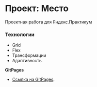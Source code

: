 # Проект: Место

Проектная работа для Яндекс.Практикум

### Технологии

* Grid
* Flex
* Трансформации
* Адаптивность

**GitPages**

* [Сcылка на GitPages](https://kirill2905.github.io/mesto-project/).
